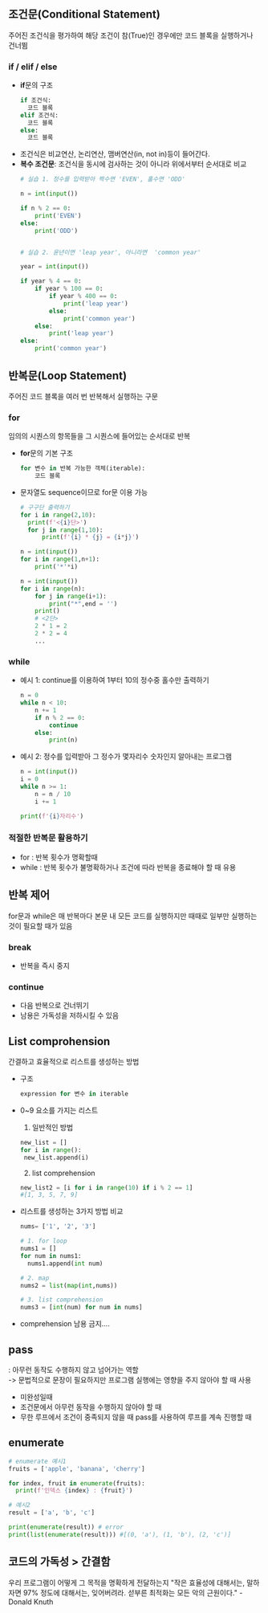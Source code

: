 ## 조건문(Conditional Statement)

주어진 조건식을 평가하여 해당 조건이 참(True)인 경우에만 코드 블록을 실행하거나 건너뜀

### if / elif / else
- **if**문의 구조
  ```python
  if 조건식:
    코드 블록
  elif 조건식:
    코드 블록
  else:
    코드 블록
  ```
- 조건식은 비교연산, 논리연산, 맴버연산(in, not in)등이 들어간다.
- **복수 조건문**: 조건식을 동시에 검사하는 것이 아니라 위에서부터 순서대로 비교
  ```python
  # 실습 1. 정수를 입력받아 짝수면 'EVEN', 홀수면 'ODD'

  n = int(input())

  if n % 2 == 0:
      print('EVEN')
  else:
      print('ODD')


  # 실습 2. 윤년이면 'leap year', 아니라면  'common year'

  year = int(input())

  if year % 4 == 0:
      if year % 100 == 0:
          if year % 400 == 0:
              print('leap year')
          else:
              print('common year')
      else:
          print('leap year')
  else:
      print('common year')
  ```
  

## 반복문(Loop Statement)
주어진 코드 블록을 여러 번 반복해서 실행하는 구문

### for
임의의 시퀀스의 항목들을 그 시퀀스에 들어있는 순서대로 반복

- **for**문의 기본 구조
    ```python
    for 변수 in 반복 가능한 객체(iterable):
        코드 블록
    ```
- 문자열도 sequence이므로 for문 이용 가능
  ```python
  # 구구단 출력하기
  for i in range(2,10):
    print(f'<{i}단>')
    for j in range(1,10):
        print(f'{i} * {j} = {i*j}')

  n = int(input())
  for i in range(1,n+1):
      print('*'*i)

  n = int(input())
  for i in range(n):
      for j in range(i+1):
          print("*",end = '')
      print()
      # <2단>
      2 * 1 = 2
      2 * 2 = 4
      ...
  ```
  
### while

- 예시 1: continue를 이용하여 1부터 10의 정수중 홀수만 출력하기
  ```python
  n = 0
  while n < 10:
      n += 1
      if n % 2 == 0:
          continue
      else:
          print(n)
  ```

- 예시 2: 정수를 입력받아 그 정수가 몇자리수 숫자인지 알아내는 프로그램
  ```python
  n = int(input())
  i = 0
  while n >= 1:
      n = n / 10
      i += 1

  print(f'{i}자리수')
  ```


### 적절한 반복문 활용하기
- for : 반복 횟수가 명확할때
- while : 반복 횟수가 불명확하거나 조건에 따라 반복을 종료해야 할 때 유용


## 반복 제어
for문과 while은 매 반복마다 본문 내 모든 코드를 실행하지만 때때로 일부만 실행하는 것이 필요할 때가 있음
### break
- 반복을 즉시 중지
### continue 
- 다음 반복으로 건너뛰기
- 남용은 가독성을 저하시킬 수 있음
  
## List comprohension
간결하고 효율적으로 리스트를 생성하는 방법
- 구조
  ```python
  expression for 변수 in iterable
  ```
  
- 0~9 요소를 가지는 리스트
  1. 일반적인 방법
   ```python
  new_list = []
  for i in range():
    new_list.append(i)
  ```  

  2. list comprehension
  ```python
  new_list2 = [i for i in range(10) if i % 2 == 1] 
  #[1, 3, 5, 7, 9]
  ```

- 리스트를 생성하는 3가지 방법 비교
  ```python
  nums= ['1', '2', '3']

  # 1. for loop
  nums1 = []
  for num in nums1:
    nums1.append(int num)

  # 2. map
  nums2 = list(map(int,nums))

  # 3. list comprehension
  nums3 = [int(num) for num in nums]

  ```

- comprehension 남용 금지....

## pass
: 아무런 동작도 수행하지 않고 넘어가는 역할   
-> 문법적으로 문장이 필요하지만 프로그램 실행에는 영향을 주지 않아야 할 때 사용
- 미완성일때
- 조건문에서 아무런 동작을 수행하지 않아야 할 때
- 무한 루프에서 조건이 중족되지 않을 때 pass를 사용하여 루프를 계속 진행할 때

## enumerate
```python
# enumerate 예시1
fruits = ['apple', 'banana', 'cherry']

for index, fruit in enumerate(fruits):
  print(f'인덱스 {index} : {fruit}')

# 예시2
result = ['a', 'b', 'c']

print(enumerate(result)) # error
print(list(enumerate(result))) #[(0, 'a'), (1, 'b'), (2, 'c')]
```

## 코드의 가독성 > 간결함
우리 프로그램이 어떻게 그 목적을 명확하게 전달하는지
"작은 효율성에 대해서는, 말하자면 97% 정도에 대해서는, 잊어버려라. 섣부른 최적화는 모든 악의 근원이다." - Donald Knuth
